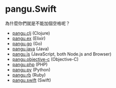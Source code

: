 # pangu.Swift

為什麼你們就是不能加個空格呢？

* [pangu.clj](https://github.com/coldnew/pangu.clj) (Clojure)
* [pangu.ex](https://github.com/cataska/pangu.ex) (Elixir)
* [pangu.go](https://github.com/vinta/pangu) (Go)
* [pangu.java](https://github.com/vinta/pangu.java) (Java)
* [pangu.js](https://github.com/vinta/pangu.js) (JavaScript, both Node.js and Browser)
* [pangu.objective-c](https://github.com/Cee/pangu.objective-c) (Objective-C)
* [pangu.php](https://github.com/Kunr/pangu.php) (PHP)
* [pangu.py](https://github.com/vinta/pangu.py) (Python)
* [pangu.rb](https://github.com/dlackty/pangu.rb) (Ruby)
* [pangu.swift](https://github.com/X140Yu/pangu.Swift) (Swift)




